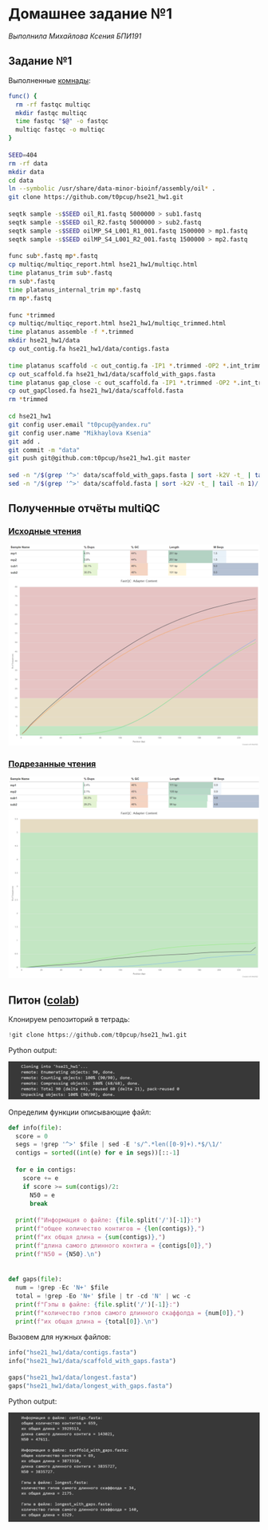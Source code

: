 # Домашнее задание №1

*Выполнила Михайлова Ксения БПИ191*

## Задание №1

Выполненные [комнады](https://github.com/t0pcup/hse21_hw1/blob/master/src/commands.sh):

```bash
func() {
  rm -rf fastqc multiqc
  mkdir fastqc multiqc
  time fastqc "$@" -o fastqc
  multiqc fastqc -o multiqc
}

SEED=404
rm -rf data
mkdir data
cd data
ln --symbolic /usr/share/data-minor-bioinf/assembly/oil* .
git clone https://github.com/t0pcup/hse21_hw1.git

seqtk sample -s$SEED oil_R1.fastq 5000000 > sub1.fastq
seqtk sample -s$SEED oil_R2.fastq 5000000 > sub2.fastq
seqtk sample -s$SEED oilMP_S4_L001_R1_001.fastq 1500000 > mp1.fastq
seqtk sample -s$SEED oilMP_S4_L001_R2_001.fastq 1500000 > mp2.fastq

func sub*.fastq mp*.fastq
cp multiqc/multiqc_report.html hse21_hw1/multiqc.html
time platanus_trim sub*.fastq
rm sub*.fastq
time platanus_internal_trim mp*.fastq
rm mp*.fastq

func *trimmed
cp multiqc/multiqc_report.html hse21_hw1/multiqc_trimmed.html
time platanus assemble -f *.trimmed
mkdir hse21_hw1/data
cp out_contig.fa hse21_hw1/data/contigs.fasta

time platanus scaffold -c out_contig.fa -IP1 *.trimmed -OP2 *.int_trimmed
cp out_scaffold.fa hse21_hw1/data/scaffold_with_gaps.fasta
time platanus gap_close -c out_scaffold.fa -IP1 *.trimmed -OP2 *.int_trimmed
cp out_gapClosed.fa hse21_hw1/data/scaffold.fasta
rm *trimmed

cd hse21_hw1
git config user.email "t0pcup@yandex.ru"
git config user.name "Mikhaylova Ksenia"
git add .
git commit -m "data"
git push git@github.com:t0pcup/hse21_hw1.git master

sed -n "/$(grep '^>' data/scaffold_with_gaps.fasta | sort -k2V -t_ | tail -n 1)/,/^>/p" data/scaffold_with_gaps.fasta | head -n -1
sed -n "/$(grep '^>' data/scaffold.fasta | sort -k2V -t_ | tail -n 1)/,/^>/p" data/scaffold.fasta | head -n -1
```

## Полученные отчёты multiQC

### [Исходные чтения](https://github.com/t0pcup/hse21_hw1/blob/master/multiqc.html)

![analysis_chart](img/fastqc_general_statistics.png)
![analysis_graph](img/fastqc_adapter_content_plot.png)

### [Подрезанные чтения](https://github.com/t0pcup/hse21_hw1/blob/master/multiqc_trimmed.html)

![analysis_trimmed_chart](img/trimmed_fastqc_general_statistics.png)
![analysis_trimmed_graph](img/trimmed_fastqc_adapter_content_plot.png)

## Питон ([colab](https://colab.research.google.com/drive/1qGvdG4N1OOubl3FQFncAB63E7ooTg4Ju?usp=sharing))

Клонируем репозиторий в тетрадь:

```python
!git clone https://github.com/t0pcup/hse21_hw1.git
```

Python output:

![colab_screenshot](img/py_code.png)

Определим функции описывающие файл: 

```python
def info(file):
  score = 0
  segs = !grep '^>' $file | sed -E 's/^.*len([0-9]+).*$/\1/'
  contigs = sorted((int(e) for e in segs))[::-1]

  for e in contigs:
    score += e
    if score >= sum(contigs)/2:
      N50 = e
      break
  
  print(f"Информация о файле: {file.split('/')[-1]}:")
  print(f"общее количество контигов = {len(contigs)},")
  print(f"их общая длина = {sum(contigs)},")
  print(f"длина самого длинного контига = {contigs[0]},")
  print(f"N50 = {N50}.\n")


def gaps(file):
  num = !grep -Ec 'N+' $file
  total = !grep -Eo 'N+' $file | tr -cd 'N' | wc -c
  print(f"Гэпы в файле: {file.split('/')[-1]}:")
  print(f"количество гэпов самого длинного скаффолда = {num[0]},")
  print(f"их общая длина = {total[0]}.\n")
```

Вызовем для нужных файлов:

```python
info("hse21_hw1/data/contigs.fasta")
info("hse21_hw1/data/scaffold_with_gaps.fasta")

gaps("hse21_hw1/data/longest.fasta")
gaps("hse21_hw1/data/longest_with_gaps.fasta")
```

Python output:

![colab_screenshot](img/py_code2.png)
